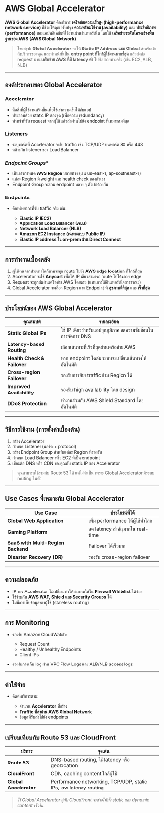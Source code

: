 # AWS Global Accelerator 

**AWS Global Accelerator** คือบริการ **เครือข่ายความเร็วสูง (high-performance network service)** ที่ช่วยให้คุณปรับปรุง **ความพร้อมใช้งาน (availability)** และ **ประสิทธิภาพ (performance)** ของแอปพลิเคชันที่ใช้งานผ่านอินเทอร์เน็ต โดยใช้ **เครือข่ายระดับโครงสร้างพื้นฐานของ AWS (AWS Global Network)**

> โดยสรุป: **Global Accelerator** จะให้ **Static IP Address แบบ Global** สำหรับเข้าถึงบริการของคุณ และทำหน้าที่เป็น **entry point ที่ใกล้ผู้ใช้งานมากที่สุด** แล้วส่งต่อ request ผ่าน **เครือข่าย AWS ที่มี latency ต่ำ** ไปยังปลายทางจริง (เช่น EC2, ALB, NLB)

---

## องค์ประกอบของ Global Accelerator

### **Accelerator**

* คือสิ่งที่ผู้ใช้งานสร้างขึ้นเพื่อใช้เร่งความเร็วให้กับแอป
* ประกอบด้วย static IP สองชุด (เพื่อความ redundancy)
* ทำหน้าที่รับ request จากผู้ใช้ แล้วส่งผ่านไปยัง endpoint ที่เหมาะสมที่สุด

### **Listeners**

* ระบุพอร์ตที่ Accelerator จะรับ traffic เช่น TCP/UDP บนพอร์ต 80 หรือ 443
* คล้ายกับ listener ของ Load Balancer

### *Endpoint Groups**

* เป็นการกำหนด **AWS Region** ปลายทาง (เช่น us-east-1, ap-southeast-1)
* แต่ละ Region มี weight และ health check ของตัวเอง
* Endpoint Group จะรวม endpoint หลาย ๆ ตัวเข้าด้วยกัน

### **Endpoints**

* คือทรัพยากรที่รับ traffic จริง เช่น:

  * **Elastic IP (EC2)**
  * **Application Load Balancer (ALB)**
  * **Network Load Balancer (NLB)**
  * **Amazon EC2 Instance (เฉพาะแบบ Public IP)**
  * **Elastic IP address ใน on-prem ผ่าน Direct Connect**

---

## การทำงานเบื้องหลัง

1. ผู้ใช้งานจากประเทศใดก็ตามจะถูก route ไปยัง **AWS edge location** ที่ใกล้ที่สุด
2. Accelerator จะใช้ **Anycast** เพื่อให้ IP เดียวสามารถ route ไปได้หลาย edge
3. Request จะถูกส่งผ่านเครือข่าย AWS โดยตรง (แทนการใช้อินเทอร์เน็ตสาธารณะ)
4. Global Accelerator จะเลือก Region และ Endpoint ที่ **สุขภาพดีที่สุด** และ **เร็วที่สุด**

---

## ประโยชน์ของ AWS Global Accelerator

| คุณสมบัติ                   | รายละเอียด                                                   |
| --------------------------- | ------------------------------------------------------------ |
| **Static Global IPs**       | ใช้ IP เดียวสำหรับแอปทุกภูมิภาค ลดความซับซ้อนในการจัดการ DNS |
| **Latency-based Routing**   | เลือกเส้นทางที่เร็วที่สุดผ่านเครือข่าย AWS                   |
| **Health Check & Failover** | หาก endpoint ใดล่ม ระบบจะเปลี่ยนเส้นทางให้อัตโนมัติ          |
| **Cross-region Failover**   | รองรับการย้าย traffic ข้าม Region ได้                        |
| **Improved Availability**   | รองรับ high availability โดย design                          |
| **DDoS Protection**         | ทำงานร่วมกับ AWS Shield Standard โดยอัตโนมัติ                |

---

## วิธีการใช้งาน (การตั้งค่าเบื้องต้น)

1. สร้าง Accelerator
2. กำหนด Listener (พอร์ต + protocol)
3. สร้าง Endpoint Group สำหรับแต่ละ Region ที่รองรับ
4. กำหนด Load Balancer หรือ EC2 ที่เป็น endpoint
5. เชื่อมต่อ DNS หรือ CDN ของคุณกับ static IP ของ Accelerator

> คุณสามารถใช้ร่วมกับ Route 53 ได้ แต่ไม่จำเป็น เพราะ Global Accelerator มีระบบ routing ในตัว

---

## Use Cases ที่เหมาะกับ Global Accelerator

| Use Case                           | ประโยชน์ที่ได้                     |
| ---------------------------------- | ---------------------------------- |
| **Global Web Application**         | เพิ่ม performance ให้ผู้ใช้ทั่วโลก |
| **Gaming Platform**                | ลด latency สำคัญมากใน real-time    |
| **SaaS with Multi-Region Backend** | Failover ได้เร็วมาก                |
| **Disaster Recovery (DR)**         | รองรับ cross-region failover       |

---

## ความปลอดภัย

* IP ของ Accelerator ไม่เปลี่ยน ทำให้สามารถใส่ใน **Firewall Whitelist** ได้ง่าย
* ใช้ร่วมกับ **AWS WAF, Shield และ Security Groups** ได้
* ไม่มีการเก็บข้อมูลของผู้ใช้ (stateless routing)

---

## การ Monitoring

* รองรับ Amazon CloudWatch:

  * Request Count
  * Healthy / Unhealthy Endpoints
  * Client IPs
* รองรับการเก็บ log ผ่าน VPC Flow Logs และ ALB/NLB access logs

---

## ค่าใช้จ่าย

* คิดค่าบริการตาม:

  * จำนวน **Accelerator** ที่สร้าง
  * **Traffic ที่ส่งผ่าน AWS Global Network**
  * ข้อมูลที่รับส่งไปยัง endpoints

---

## เปรียบเทียบกับ Route 53 และ CloudFront

| บริการ                 | จุดเด่น                                                          |
| ---------------------- | ---------------------------------------------------------------- |
| **Route 53**           | DNS-based routing, ใช้ latency หรือ geolocation                  |
| **CloudFront**         | CDN, caching content ใกล้ผู้ใช้                                  |
| **Global Accelerator** | Performance networking, TCP/UDP, static IPs, low latency routing |

>  *ใช้ Global Accelerator คู่กับ CloudFront จะช่วยให้ทั้ง static และ dynamic content เร็วขึ้น*